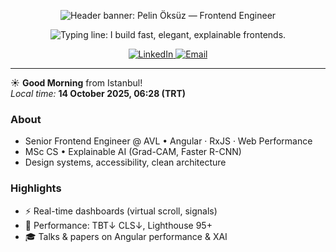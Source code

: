 <!-- HERO -->
<p align="center">
  <!-- Light/Dark hero (capsule-render yerine kendi SVG'ni koyman idealdir) -->
  <picture>
    <!-- Dark mode -->
    <source media="(prefers-color-scheme: dark)" srcset="https://capsule-render.vercel.app/api?type=waving&color=7C3AED&height=120&section=header&text=Pelin%20%C3%96ks%C3%BCz%20%E2%9A%A1%EF%B8%8F%20Frontend%20Engineer&fontSize=32&fontColor=ffffff&animation=fadeIn&fontAlignY=38" />
    <!-- Light mode -->
    <img src="https://capsule-render.vercel.app/api?type=waving&color=7C3AED&height=120&section=header&text=Pelin%20%C3%96ks%C3%BCz%20%E2%9A%A1%EF%B8%8F%20Frontend%20Engineer&fontSize=32&fontColor=ffffff&animation=fadeIn&fontAlignY=38"
         alt="Header banner: Pelin Öksüz — Frontend Engineer" />
  </picture>
</p>

<!-- VALUE PROP (typing) -->
<p align="center">
  <img
    src="https://readme-typing-svg.demolab.com?font=Fira+Code&size=22&duration=2400&pause=900&center=true&vCenter=true&width=720&lines=Angular+%2B+RxJS+%7C+Performance+Optimization+%7C+a11y"
    alt="Typing line: I build fast, elegant, explainable frontends." />
</p>

<!-- CTAS -->
<p align="center">
  <a href="https://www.linkedin.com/in/pelin-oksuz" target="_blank" rel="noopener">
    <img src="https://img.shields.io/badge/%F0%9F%92%BC%20LinkedIn-0A66C2?style=for-the-badge&logo=linkedin&logoColor=white" alt="LinkedIn" />
  </a>
  <a href="mailto:pelin.oksuz.contact@gmail.com" target="_blank" rel="noopener">
    <img src="https://img.shields.io/badge/%E2%9C%89%EF%B8%8F%20Email-EA4335?style=for-the-badge&logo=gmail&logoColor=white" alt="Email" />
  </a>
</p>

---

<!-- DYNAMIC-GREETING:START -->
☀️ **Good Morning** from Istanbul!  
_Local time:_ **14 October 2025, 06:28 (TRT)**
<!-- DYNAMIC-GREETING:END -->

### About
- Senior Frontend Engineer @ AVL • Angular · RxJS · Web Performance  
- MSc CS • Explainable AI (Grad-CAM, Faster R-CNN)  
- Design systems, accessibility, clean architecture

### Highlights
- ⚡ Real-time dashboards (virtual scroll, signals)
- 🧪 Performance: TBT↓ CLS↓, Lighthouse 95+
- 🎓 Talks & papers on Angular performance & XAI
